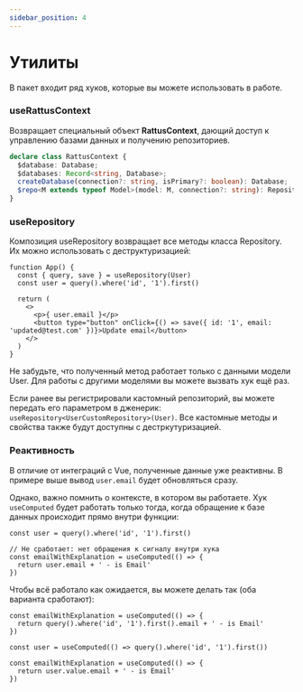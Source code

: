 ```yaml
---
sidebar_position: 4
---
```


# Утилиты

В пакет входит ряд хуков, которые вы можете использовать
в работе.

### useRattusContext
Возвращает специальный объект **RattusContext**, дающий доступ
к управлению базами данных и получению репозиториев.
```typescript
declare class RattusContext {
  $database: Database;
  $databases: Record<string, Database>;
  createDatabase(connection?: string, isPrimary?: boolean): Database;
  $repo<M extends typeof Model>(model: M, connection?: string): Repository<InstanceType<M>>;
}
```

### useRepository

Композиция useRepository возвращает все методы класса Repository. Их можно использовать
с деструктуризацией:

```tsx
function App() {
  const { query, save } = useRepository(User)
  const user = query().where('id', '1').first()

  return (
    <>
      <p>{ user.email }</p>
      <button type="button" onClick={() => save({ id: '1', email: 'updated@test.com' })}>Update email</button>
    </>
  )
}
```

Не забудьте, что полученный метод работает только с данными модели User.
Для работы с другими моделями вы можете вызвать хук
ещё раз. 

Если ранее вы регистрировали кастомный репозиторий, вы можете передать его параметром
в дженерик: `useRepository<UserCustomRepository>(User)`. Все кастомные методы
и свойства также будут доступны с дестркутуризацией.

### Реактивность
В отличие от интеграций с Vue, полученные данные уже
реактивны. В примере выше вывод `user.email` будет
обновляться сразу.

Однако, важно помнить о контексте, в котором вы работаете.
Хук `useComputed` будет работать только тогда, когда 
обращение к базе данных происходит прямо внутри функции:

```tsx
const user = query().where('id', '1').first()

// Не сработает: нет обращения к сигналу внутри хука
const emailWithExplanation = useComputed(() => {
  return user.email + ' - is Email'
})
```

Чтобы всё работало как ожидается, вы можете делать так
(оба варианта сработают):
```tsx
const emailWithExplanation = useComputed(() => {
  return query().where('id', '1').first().email + ' - is Email'
})
```
```tsx
const user = useComputed(() => query().where('id', '1').first())

const emailWithExplanation = useComputed(() => {
  return user.value.email + ' - is Email'
})
```

